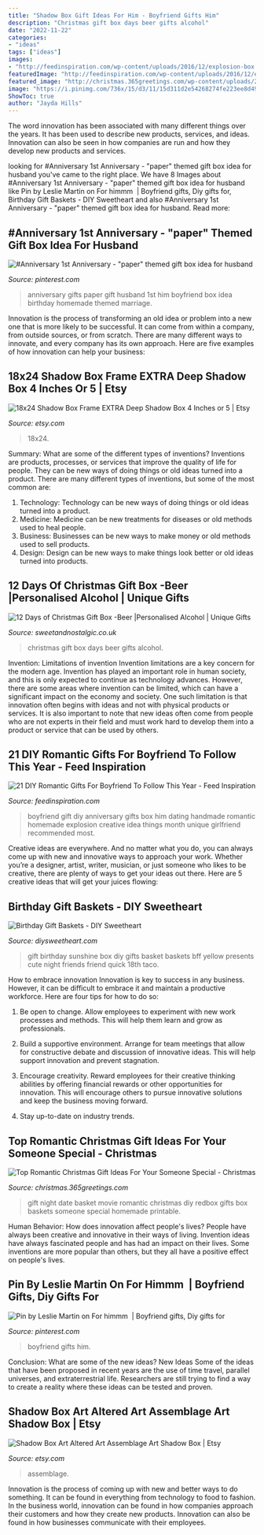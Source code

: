 ```yaml
---
title: "Shadow Box Gift Ideas For Him - Boyfriend Gifts Him"
description: "Christmas gift box days beer gifts alcohol"
date: "2022-11-22"
categories:
- "ideas"
tags: ["ideas"]
images:
- "http://feedinspiration.com/wp-content/uploads/2016/12/explosion-box.jpg"
featuredImage: "http://feedinspiration.com/wp-content/uploads/2016/12/explosion-box.jpg"
featured_image: "http://christmas.365greetings.com/wp-content/uploads/2012/11/romantic-christmas-gift-ideas-06.jpg"
image: "https://i.pinimg.com/736x/15/d3/11/15d311d2e54268274fe223ee8d495048--marriage-anniversary-paper-anniversary-gifts.jpg"
ShowToc: true
author: "Jayda Hills"
---
```



The word innovation has been associated with many different things over the years. It has been used to describe new products, services, and ideas. Innovation can also be seen in how companies are run and how they develop new products and services.

	

		
looking for #Anniversary 1st Anniversary - &quot;paper&quot; themed gift box idea for husband you've came to the right place. We have 8 Images about #Anniversary 1st Anniversary - &quot;paper&quot; themed gift box idea for husband like Pin by Leslie Martin on For himmm ️ | Boyfriend gifts, Diy gifts for, Birthday Gift Baskets - DIY Sweetheart and also #Anniversary 1st Anniversary - &quot;paper&quot; themed gift box idea for husband. Read more:
		
    
## #Anniversary 1st Anniversary - &quot;paper&quot; Themed Gift Box Idea For Husband

<img loading=lazy src="https://i.pinimg.com/736x/15/d3/11/15d311d2e54268274fe223ee8d495048--marriage-anniversary-paper-anniversary-gifts.jpg" onerror="this.onerror=null;this.src='https://tse1.mm.bing.net/th?id=OIP.CCJiwt8aQwaJcYfLE_cgbgHaJ4&amp;pid=15.1';" alt="#Anniversary 1st Anniversary - &quot;paper&quot; themed gift box idea for husband">

_Source: pinterest.com_

>anniversary gifts paper gift husband 1st him boyfriend box idea birthday homemade themed marriage. 

	

Innovation is the process of transforming an old idea or problem into a new one that is more likely to be successful. It can come from within a company, from outside sources, or from scratch. There are many different ways to innovate, and every company has its own approach. Here are five examples of how innovation can help your business: 

    
## 18x24 Shadow Box Frame EXTRA Deep Shadow Box 4 Inches Or 5 | Etsy

<img loading=lazy src="https://i.etsystatic.com/6327155/r/il/c282c5/455549403/il_1588xN.455549403_bwlo.jpg" onerror="this.onerror=null;this.src='https://tse1.mm.bing.net/th?id=OIP.JYGAxUUhfqwA35UD8kMyFgHaF7&amp;pid=15.1';" alt="18x24 Shadow Box Frame EXTRA Deep Shadow Box 4 Inches or 5 | Etsy">

_Source: etsy.com_

>18x24. 

	

Summary: What are some of the different types of inventions?
Inventions are products, processes, or services that improve the quality of life for people. They can be new ways of doing things or old ideas turned into a product. There are many different types of inventions, but some of the most common are:
1) Technology: Technology can be new ways of doing things or old ideas turned into a product.
2) Medicine: Medicine can be new treatments for diseases or old methods used to heal people.
3) Business: Businesses can be new ways to make money or old methods used to sell products.
4) Design: Design can be new ways to make things look better or old ideas turned into products.

    
## 12 Days Of Christmas Gift Box -Beer |Personalised Alcohol | Unique Gifts

<img loading=lazy src="https://33.cdn.ekm.net/ekmps/shops/sweet/images/12-days-of-christmas-gift-box-beer-17044-1-p.jpg?w=800&amp;h=800&amp;v=B0B04D67-80B7-469A-847B-1E7C4BDA74F9" onerror="this.onerror=null;this.src='https://tse2.mm.bing.net/th?id=OIP.t-0wt2z_JslGTR1ccm37lAHaHa&amp;pid=15.1';" alt="12 Days of Christmas Gift Box -Beer |Personalised Alcohol | Unique Gifts">

_Source: sweetandnostalgic.co.uk_

>christmas gift box days beer gifts alcohol. 

	

Invention: Limitations of invention
Invention limitations are a key concern for the modern age. Invention has played an important role in human society, and this is only expected to continue as technology advances. However, there are some areas where invention can be limited, which can have a significant impact on the economy and society. One such limitation is that innovation often begins with ideas and not with physical products or services. It is also important to note that new ideas often come from people who are not experts in their field and must work hard to develop them into a product or service that can be used by others.

    
## 21 DIY Romantic Gifts For Boyfriend To Follow This Year - Feed Inspiration

<img loading=lazy src="http://feedinspiration.com/wp-content/uploads/2016/12/explosion-box.jpg" onerror="this.onerror=null;this.src='https://tse3.mm.bing.net/th?id=OIP.QC5wE7YIiqPdfEjSU5uX_wHaLH&amp;pid=15.1';" alt="21 DIY Romantic Gifts For Boyfriend To Follow This Year - Feed Inspiration">

_Source: feedinspiration.com_

>boyfriend gift diy anniversary gifts box him dating handmade romantic homemade explosion creative idea things month unique girlfriend recommended most. 

	

Creative ideas are everywhere. And no matter what you do, you can always come up with new and innovative ways to approach your work. Whether you’re a designer, artist, writer, musician, or just someone who likes to be creative, there are plenty of ways to get your ideas out there. Here are 5 creative ideas that will get your juices flowing: 

    
## Birthday Gift Baskets - DIY Sweetheart

<img loading=lazy src="https://diysweetheart.com/wp-content/uploads/2019/10/Birthday-gift-sunshine-box.jpg" onerror="this.onerror=null;this.src='https://tse2.mm.bing.net/th?id=OIP.dZ2slKfbe75nAfIQ8SqQiwHaJ4&amp;pid=15.1';" alt="Birthday Gift Baskets - DIY Sweetheart">

_Source: diysweetheart.com_

>gift birthday sunshine box diy gifts basket baskets bff yellow presents cute night friends friend quick 18th taco. 

	

How to embrace innovation
Innovation is key to success in any business. However, it can be difficult to embrace it and maintain a productive workforce. Here are four tips for how to do so:
1) Be open to change. Allow employees to experiment with new work processes and methods. This will help them learn and grow as professionals.

2) Build a supportive environment. Arrange for team meetings that allow for constructive debate and discussion of innovative ideas. This will help support innovation and prevent stagnation.

3) Encourage creativity. Reward employees for their creative thinking abilities by offering financial rewards or other opportunities for innovation. This will encourage others to pursue innovative solutions and keep the business moving forward.

4) Stay up-to-date on industry trends.

    
## Top Romantic Christmas Gift Ideas For Your Someone Special - Christmas

<img loading=lazy src="http://christmas.365greetings.com/wp-content/uploads/2012/11/romantic-christmas-gift-ideas-06.jpg" onerror="this.onerror=null;this.src='https://tse3.mm.bing.net/th?id=OIP.l31FTn7JIM9ZT_iCvmTRbwHaLC&amp;pid=15.1';" alt="Top Romantic Christmas Gift Ideas For Your Someone Special - Christmas">

_Source: christmas.365greetings.com_

>gift night date basket movie romantic christmas diy redbox gifts box baskets someone special homemade printable. 

	

Human Behavior: How does innovation affect people's lives?
People have always been creative and innovative in their ways of living. Invention ideas have always fascinated people and has had an impact on their lives. Some inventions are more popular than others, but they all have a positive effect on people's lives.

    
## Pin By Leslie Martin On For Himmm ️ | Boyfriend Gifts, Diy Gifts For

<img loading=lazy src="https://i.pinimg.com/736x/70/d6/68/70d66899323cca31571d92c87ebb6553.jpg" onerror="this.onerror=null;this.src='https://tse3.mm.bing.net/th?id=OIP.jy2f4jRM7cMM2oF2Sq5HhwHaJ3&amp;pid=15.1';" alt="Pin by Leslie Martin on For himmm ️ | Boyfriend gifts, Diy gifts for">

_Source: pinterest.com_

>boyfriend gifts him. 

	

Conclusion: What are some of the new ideas?
New Ideas
Some of the ideas that have been proposed in recent years are the use of time travel, parallel universes, and extraterrestrial life. Researchers are still trying to find a way to create a reality where these ideas can be tested and proven.

    
## Shadow Box Art Altered Art Assemblage Art Shadow Box | Etsy

<img loading=lazy src="https://i.etsystatic.com/6260478/r/il/b5552b/1315269488/il_794xN.1315269488_du6l.jpg" onerror="this.onerror=null;this.src='https://tse3.mm.bing.net/th?id=OIP.XpJoxIpH6CmNMKC6w9Z1ngHaJ3&amp;pid=15.1';" alt="Shadow Box Art Altered Art Assemblage Art Shadow Box | Etsy">

_Source: etsy.com_

>assemblage. 

	

Innovation is the process of coming up with new and better ways to do something. It can be found in everything from technology to food to fashion. In the business world, innovation can be found in how companies approach their customers and how they create new products. Innovation can also be found in how businesses communicate with their employees.

